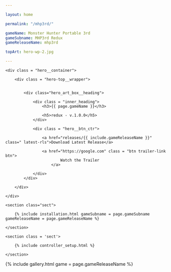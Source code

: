 ```yaml
---

layout: home

permalink: "/mhp3rd/"

gameName: Monster Hunter Portable 3rd
gameSubname: MHP3rd Redux
gameReleaseName: mhp3rd

topArt: hero-wp-2.jpg

---
```



<section id = "top-header" class = "mhp3rd__header">
	
	<div class = "hero__container">

		<div class = "hero-top__wrapper">
			
				
			<div class="hero_art_box__heading">
				
				<div class = "inner_heading">
					<h3>{{ page.gameName }}</h3>
					
					<h5>redux - v.1.0.0</h5> 
				</div>

				<div class = "hero__btn_ctr">

					<a href="releases/{{ include.gameReleaseName }}" class=" latest-rls">Download Latest Release</a>

					<a href="https://google.com" class = "btn trailer-link btn">
							Watch the Trailer
						</a>
					
				</div>
			</div>
			
		</div>
		
	</div>

</section>


<div class = "text-container">

	<section class="sect">
		
		{% include installation.html gameSubname = page.gameSubname gameReleaseName = page.gameReleaseName %}

	</section>

	<section class = 'sect'>

		{% include controller_setup.html %}
		
	</section>
</div>

<section id = 'gallery' class="mhp3rd">
	{% include gallery.html game = page.gameReleaseName %}
</section>